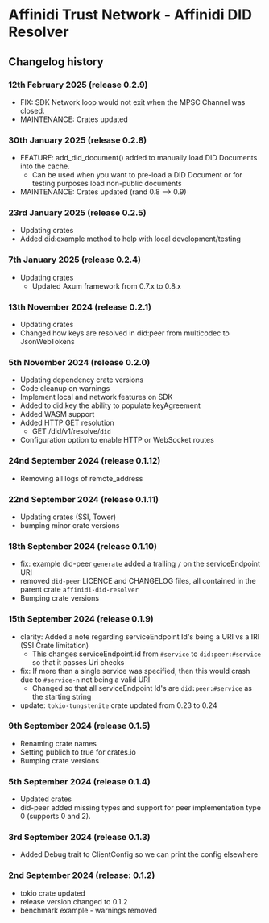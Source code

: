 # Affinidi Trust Network - Affinidi DID Resolver

## Changelog history

### 12th February 2025 (release 0.2.9)

* FIX: SDK Network loop would not exit when the MPSC Channel was closed.
* MAINTENANCE: Crates updated

### 30th January 2025 (release 0.2.8)

* FEATURE: add_did_document() added to manually load DID Documents into the cache.
  * Can be used when you want to pre-load a DID Document or for testing purposes load non-public documents
* MAINTENANCE: Crates updated (rand 0.8 --> 0.9)

### 23rd January 2025 (release 0.2.5)

* Updating crates
* Added did:example method to help with local development/testing

### 7th January 2025 (release 0.2.4)

* Updating crates
  * Updated Axum framework from 0.7.x to 0.8.x

### 13th November 2024 (release 0.2.1)

* Updating crates
* Changed how keys are resolved in did:peer from multicodec to JsonWebTokens

### 5th November 2024 (release 0.2.0)

* Updating dependency crate versions
* Code cleanup on warnings
* Implement local and network features on SDK
* Added to did:key the ability to populate keyAgreement
* Added WASM support
* Added HTTP GET resolution
  * GET /did/v1/resolve/`did`
* Configuration option to enable HTTP or WebSocket routes

### 24nd September 2024 (release 0.1.12)

* Removing all logs of remote_address

### 22nd September 2024 (release 0.1.11)

* Updating crates (SSI, Tower)
* bumping minor crate versions

### 18th September 2024 (release 0.1.10)

* fix: example did-peer `generate` added a trailing `/` on the serviceEndpoint URI
* removed `did-peer` LICENCE and CHANGELOG files, all contained in the parent crate `affinidi-did-resolver`
* Bumping crate versions

### 15th September 2024 (release 0.1.9)

* clarity: Added a note regarding serviceEndpoint Id's being a URI vs a IRI (SSI Crate limitation)
  * This changes serviceEndpoint.id from `#service` to `did:peer:#service` so that it passes Uri checks
* fix: If more than a single service was specified, then this would crash due to `#service-n` not being a valid URI
  * Changed so that all serviceEndpoint Id's are `did:peer:#service` as the starting string
* update: `tokio-tungstenite` crate updated from 0.23 to 0.24

### 9th September 2024 (release 0.1.5)

* Renaming crate names
* Setting publich to true for crates.io
* Bumping crate versions

### 5th September 2024 (release 0.1.4)

* Updated crates
* did-peer added missing types and support for peer implementation type 0 (supports 0 and 2).

### 3rd September 2024 (release 0.1.3)

* Added Debug trait to ClientConfig so we can print the config elsewhere

### 2nd September 2024 (release: 0.1.2)

* tokio crate updated
* release version changed to 0.1.2
* benchmark example - warnings removed
